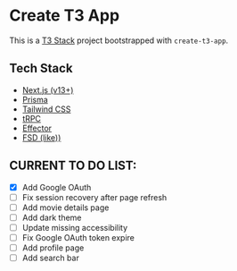 # Create T3 App

This is a [T3 Stack](https://create.t3.gg/) project bootstrapped with `create-t3-app`.

## Tech Stack

- [Next.js (v13+)](https://nextjs.org)
- [Prisma](https://prisma.io)
- [Tailwind CSS](https://tailwindcss.com)
- [tRPC](https://trpc.io)
- [Effector](https://effector.dev/)
- [FSD (like))](https://feature-sliced.design/)

## CURRENT TO DO LIST:

- [x] Add Google OAuth
- [ ] Fix session recovery after page refresh
- [ ] Add movie details page
- [ ] Add dark theme
- [ ] Update missing accessibility
- [ ] Fix Google OAuth token expire
- [ ] Add profile page
- [ ] Add search bar
